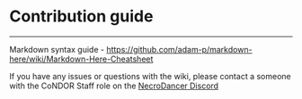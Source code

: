 # Contribution guide
---
Markdown syntax guide - https://github.com/adam-p/markdown-here/wiki/Markdown-Here-Cheatsheet

If you have any issues or questions with the wiki, please contact a someone with the CoNDOR Staff role on the [NecroDancer Discord](http://discord.condor.live)